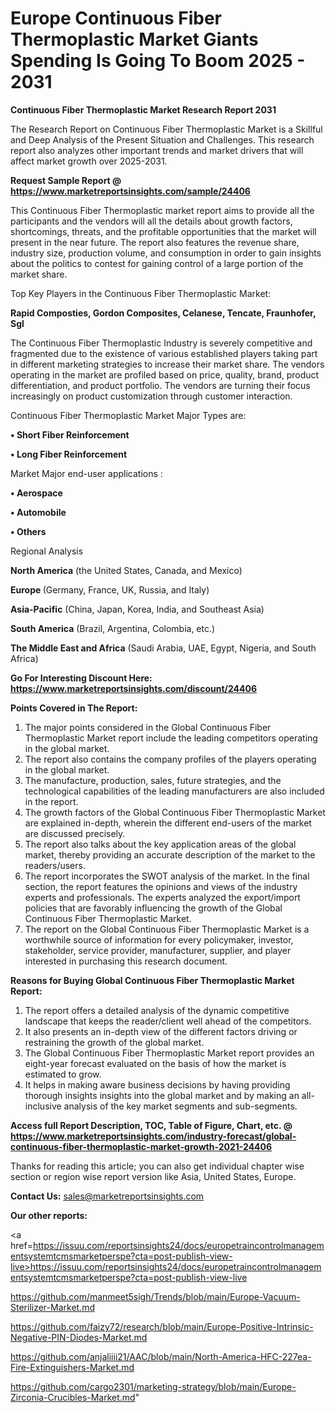 # Europe Continuous Fiber Thermoplastic Market Giants Spending Is Going To Boom 2025 - 2031

<strong>Continuous Fiber Thermoplastic Market Research Report 2031</strong>

The Research Report on Continuous Fiber Thermoplastic Market is a Skillful and Deep Analysis of the Present Situation and Challenges. This research report also analyzes other important trends and market drivers that will affect market growth over 2025-2031.

<strong>Request Sample Report @ <a href=https://www.marketreportsinsights.com/sample/24406>https://www.marketreportsinsights.com/sample/24406</a></strong>

This Continuous Fiber Thermoplastic market report aims to provide all the participants and the vendors will all the details about growth factors, shortcomings, threats, and the profitable opportunities that the market will present in the near future. The report also features the revenue share, industry size, production volume, and consumption in order to gain insights about the politics to contest for gaining control of a large portion of the market share.

Top Key Players in the Continuous Fiber Thermoplastic Market:

<strong>Rapid Composties, Gordon Composites, Celanese, Tencate, Fraunhofer, Sgl</strong>

The Continuous Fiber Thermoplastic Industry is severely competitive and fragmented due to the existence of various established players taking part in different marketing strategies to increase their market share. The vendors operating in the market are profiled based on price, quality, brand, product differentiation, and product portfolio. The vendors are turning their focus increasingly on product customization through customer interaction.

Continuous Fiber Thermoplastic Market Major Types are:

<strong>• Short Fiber Reinforcement

• Long Fiber Reinforcement</strong>

Market Major end-user applications :

<strong>• Aerospace

• Automobile

• Others</strong>

Regional Analysis

</u><strong><b>North America</b></strong> (the United States, Canada, and Mexico)

<strong><b>Europe </b></strong>(Germany, France, UK, Russia, and Italy)

<strong><b>Asia-Pacific</b></strong> (China, Japan, Korea, India, and Southeast Asia)

<strong><b>South America</b></strong> (Brazil, Argentina, Colombia, etc.)

<strong><b>The Middle East and Africa</b></strong> (Saudi Arabia, UAE, Egypt, Nigeria, and South Africa)

<strong>Go For Interesting Discount Here: <a href=https://www.marketreportsinsights.com/discount/24406>https://www.marketreportsinsights.com/discount/24406</a></strong>

<strong>Points Covered in The Report:</strong>
<ol>
  <li>The major points considered in the Global Continuous Fiber Thermoplastic Market report include the leading competitors operating in the global market.</li>
  <li>The report also contains the company profiles of the players operating in the global market.</li>
  <li>The manufacture, production, sales, future strategies, and the technological capabilities of the leading manufacturers are also included in the report.</li>
  <li>The growth factors of the Global Continuous Fiber Thermoplastic Market are explained in-depth, wherein the different end-users of the market are discussed precisely.</li>
  <li>The report also talks about the key application areas of the global market, thereby providing an accurate description of the market to the readers/users.</li>
  <li>The report incorporates the SWOT analysis of the market. In the final section, the report features the opinions and views of the industry experts and professionals. The experts analyzed the export/import policies that are favorably influencing the growth of the Global Continuous Fiber Thermoplastic Market.</li>
  <li>The report on the Global Continuous Fiber Thermoplastic Market is a worthwhile source of information for every policymaker, investor, stakeholder, service provider, manufacturer, supplier, and player interested in purchasing this research document.</li>
</ol>
<strong>Reasons for Buying Global Continuous Fiber Thermoplastic Market Report:</strong>

<ol>
  <li>The report offers a detailed analysis of the dynamic competitive landscape that keeps the reader/client well ahead of the competitors.</li>
  <li>It also presents an in-depth view of the different factors driving or restraining the growth of the global market.</li>
  <li>The Global Continuous Fiber Thermoplastic Market report provides an eight-year forecast evaluated on the basis of how the market is estimated to grow.</li>
  <li>It helps in making aware business decisions by having providing thorough insights insights into the global market and by making an all-inclusive analysis of the key market segments and sub-segments.</li>
</ol>
<strong>Access full Report Description, TOC, Table of Figure, Chart, etc. @ <a href=https://www.marketreportsinsights.com/industry-forecast/global-continuous-fiber-thermoplastic-market-growth-2021-24406>https://www.marketreportsinsights.com/industry-forecast/global-continuous-fiber-thermoplastic-market-growth-2021-24406</a></strong>


Thanks for reading this article; you can also get individual chapter wise section or region wise report version like Asia, United States, Europe.

<strong>Contact Us:</strong>
sales@marketreportsinsights.com

<strong>Our other reports:</strong>

<a href=https://issuu.com/reportsinsights24/docs/europetraincontrolmanagementsystemtcmsmarketperspe?cta=post-publish-view-live>https://issuu.com/reportsinsights24/docs/europetraincontrolmanagementsystemtcmsmarketperspe?cta=post-publish-view-live</a>

<a href=https://github.com/manmeet5sigh/Trends/blob/main/Europe-Vacuum-Sterilizer-Market.md>https://github.com/manmeet5sigh/Trends/blob/main/Europe-Vacuum-Sterilizer-Market.md</a>

<a href=https://github.com/faizy72/research/blob/main/Europe-Positive-Intrinsic-Negative-PIN-Diodes-Market.md>https://github.com/faizy72/research/blob/main/Europe-Positive-Intrinsic-Negative-PIN-Diodes-Market.md</a>

<a href=https://github.com/anjaliiii21/AAC/blob/main/North-America-HFC-227ea-Fire-Extinguishers-Market.md>https://github.com/anjaliiii21/AAC/blob/main/North-America-HFC-227ea-Fire-Extinguishers-Market.md</a>

<a href=https://github.com/cargo2301/marketing-strategy/blob/main/Europe-Zirconia-Crucibles-Market.md>https://github.com/cargo2301/marketing-strategy/blob/main/Europe-Zirconia-Crucibles-Market.md</a>"
